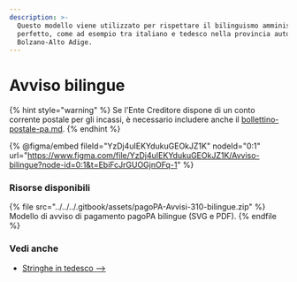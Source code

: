 ```yaml
---
description: >-
  Questo modello viene utilizzato per rispettare il bilinguismo amministrativo
  perfetto, come ad esempio tra italiano e tedesco nella provincia autonoma di
  Bolzano-Alto Adige.
---
```


# Avviso bilingue

{% hint style="warning" %}
Se l'Ente Creditore dispone di un conto corrente postale per gli incassi, è necessario includere anche il [bollettino-postale-pa.md](../../../struttura/specifiche-tecniche/dati-per-il-pagamento/bollettino-postale-pa.md "mention").
{% endhint %}

{% @figma/embed fileId="YzDj4uIEKYdukuGEOkJZ1K" nodeId="0:1" url="https://www.figma.com/file/YzDj4uIEKYdukuGEOkJZ1K/Avviso-bilingue?node-id=0:1&t=EbiFcJrGUOGjnOFq-1" %}

### Risorse disponibili

{% file src="../../../.gitbook/assets/pagoPA-Avvisi-310-bilingue.zip" %}
Modello di avviso di pagamento pagoPA bilingue (SVG e PDF).
{% endfile %}

### Vedi anche

* [Stringhe in tedesco -->](./#tedesco)
